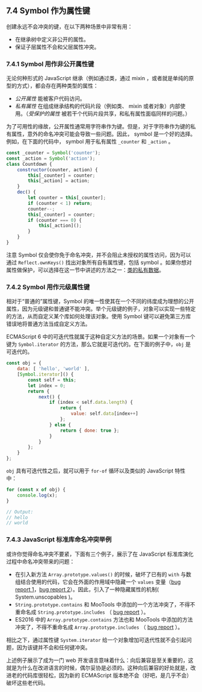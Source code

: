 ## 7.4 Symbol 作为属性键

创建永远不会冲突的键，在以下两种场景中非常有用：

* 在继承树中定义非公开的属性。
* 保证子层属性不会和父层属性冲突。

### 7.4.1 Symbol 用作非公开属性键

无论何种形式的 JavaScript 继承（例如通过类，通过 mixin ，或者就是单纯的原型的方式），都会存在两种类型的属性：

* *公开属性* 能被客户代码访问。
* *私有属性* 在组成继承结构的代码片段（例如类、 mixin 或者对象）内部使用。（*受保护的属性* 被若干个代码片段共享，和私有属性面临同样的问题。）

为了可用性的缘故，公开属性通常用字符串作为键。但是，对于字符串作为键的私有属性，意外的命名冲突可能会导致一些问题。因此， symbol 是一个好的选择。例如，在下面的代码中， symbol 用于私有属性 `_counter` 和 `_action` 。

```js
const _counter = Symbol('counter');
const _action = Symbol('action');
class Countdown {
    constructor(counter, action) {
        this[_counter] = counter;
        this[_action] = action;
    }
    dec() {
        let counter = this[_counter];
        if (counter < 1) return;
        counter--;
        this[_counter] = counter;
        if (counter === 0) {
            this[_action]();
        }
    }
}
```

注意 Symbol 仅会使你免于命名冲突，并不会阻止未授权的属性访问，因为可以通过 `Reflect.ownKeys()` 找出对象所有自有属性键，包括 symbol 。如果你想对属性做保护，可以选择在这一节中讲述的方法之一：[类的私有数据](../15.3.md)。

### 7.4.2 Symbol 用作元级属性键

相对于“普通的”属性键，Symbol 的唯一性使其在一个不同的纬度成为理想的公开属性，因为元级键和普通键不能冲突。举个元级键的例子，对象可以实现一些特定的方法，从而自定义某个库如何处理该对象。使用 Symbol 键可以避免第三方库错误地将普通方法当成自定义方法。

ECMAScript 6 中的可迭代性就属于这种自定义方法的场景。如果一个对象有一个键为 `Symbol.iterator` 的方法，那么它就是可迭代的。在下面的例子中，`obj` 是可迭代的。

```js
const obj = {
    data: [ 'hello', 'world' ],
    [Symbol.iterator]() {
        const self = this;
        let index = 0;
        return {
            next() {
                if (index < self.data.length) {
                    return {
                        value: self.data[index++]
                    };
                } else {
                    return { done: true };
                }
            }
        };
    }
};
```

`obj` 具有可迭代性之后，就可以用于 `for-of` 循环以及类似的 JavaScript 特性中：

```js
for (const x of obj) {
    console.log(x);
}

// Output:
// hello
// world
```

### 7.4.3 JavaScript 标准库命名冲突举例

或许你觉得命名冲突不要紧，下面有三个例子，展示了在 JavaScript 标准库演化过程中命名冲突带来的问题：

- 在引入新方法 `Array.prototype.values()` 的时候，破坏了已有的 `with` 与数组结合使用的代码，它会在外面的作用域中隐藏一个 `values` 变量（[bug report 1](https://bugzilla.mozilla.org/show_bug.cgi?id=881782)，[bug report 2](https://bugzilla.mozilla.org/show_bug.cgi?id=883914)）。因此，引入了一种隐藏属性的机制( System.unscopables )。
- `String.prototype.contains` 和 MooTools 中添加的一个方法冲突了，不得不重命名成 `String.prototype.includes` （ [bug report](https://bugzilla.mozilla.org/show_bug.cgi?id=789036) ）。
- ES2016 中的 `Array.prototype.contains` 方法也和 MooTools 中添加的方法冲突了，不得不重命名成 `Array.prototype.includes` （ [bug report](https://bugzilla.mozilla.org/show_bug.cgi?id=1075059) ）。

相比之下，通过属性键 `System.iterator` 给一个对象增加可迭代性就不会引起问题，因为该键并不会和任何键冲突。

上述例子展示了成为一门 web 开发语言意味着什么：向后兼容是至关重要的，这就是为什么在改进语言的时候，偶尔妥协是必须的。这种向后兼容的好处就是，改进老的代码库很轻松，因为新的 ECMAScript 版本绝不会（好吧，是几乎不会）破坏这些老代码。
